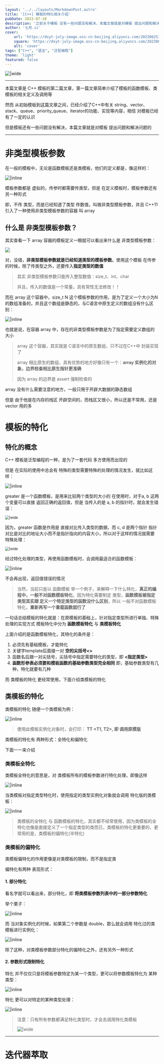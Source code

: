 ```yaml
---
layout: '../../layouts/MarkdownPost.astro'
title: '[C++] 模板的特化相关介绍'
pubDate: 2022-07-18
description: '之前关于模板 还有一些问题没有解决，本篇文章就是对模板 提出问题和解决问题的'
author: '七月.cc'
cover:
    url: 'https://dxyt-july-image.oss-cn-beijing.aliyuncs.com/202306251810793.png'
    square: 'https://dxyt-july-image.oss-cn-beijing.aliyuncs.com/202306251810793.png'
    alt: 'cover'
tags: ["C++", "语法", "泛型编程"]
theme: 'light'
featured: false
---
```


![|wide](https://dxyt-july-image.oss-cn-beijing.aliyuncs.com/202307061532890.png)

---

本篇文章是 C++ 模板的第二篇文章，第一篇文章简单介绍了模板的函数模板、类模板的相关定义及调用等

然而 从初始模板到这篇文章之间，已经介绍了C++中有关 string、vector、stack、queue、priority_queue、iterator的功能、实现等内容，相信 对模板已经有了一定的认识

但是模板还有一些问题没有解决，本篇文章就是对模板 提出问题和解决问题的

---

# 非类型模板参数

在一般的模板中，无论是函数模板还是类模板，他们的定义都是，像这样的：

![|inline](https://dxyt-july-image.oss-cn-beijing.aliyuncs.com/CSDN/image-20220716232837542.png)

模板参数都是 虚拟的，传参时都需要传类型，但是 在定义模板时，模板参数还有另一种形式

即，不传 类型，而是已经知道了类型 传数值，叫做非类型模板参数，并且 C++11 引入了一种使用非类型模板参数的容器 叫 array

## 什么是 非类型模板参数？

其实查看一下 array 容器的模板定义一眼就可以看出来什么是 非类型模板参数：

![ ](https://dxyt-july-image.oss-cn-beijing.aliyuncs.com/CSDN/image-20220716233342736.png)

对，没错，**非类型模板参数就是已经知道类型的模板参数**。使用这个模板 在传参的时候，除了传类型之外，还要传入**指定类型的数值**

> 其实 非类型模板参数只能传入整型数值：size_t、int、char
>
> 并且，传入的数值是一个常量，具有常性无法修改！！

而在 array 这个容器中，size_t N 这个模板参数的作用，是为了定义一个大小为N的数组准备的，并且这个数组是静态的，与C语言中原生定义的数组没有什么区别：

![|inline](https://dxyt-july-image.oss-cn-beijing.aliyuncs.com/CSDN/image-20220716234201918.png)

也就是说，在容器 array 中，存在的非类型模板参数是为了指定需要定义数组的大小

> array 这个容器，其实就是 C语言中的原生数组，只不过在C++中 封装实现了
>
> array 相比原生的数组，具有优势的地方好像只有一个：**array 实例化的对象，边界检查相比原生指针更准确**
>
> 因为 array 的边界是 assert 强制检查的

array 没有什么需要注意的地方，一般只用于开辟大数据的静态数组

但是 由于他是在内存的栈区 开辟空间的，而栈区又很小，所以还是不常用，还是 vector 用的多

# 模板的特化

## 特化的概念

C++ 模板是泛型编程的一种，是为了一套代码 多方使用而出现的

但是 在实际的使用中总会有 特殊的类型需要特殊的处理的情况发生，就比如这样：

![|inline](https://dxyt-july-image.oss-cn-beijing.aliyuncs.com/CSDN/image-20220718151812209.png)

greater 是一个函数模板，是用来比较两个类型的大小的
在使用时，对于a, b 这两个变量可以直接 返回正确的返回值，但是 当传入的是 a, b 的指针时，就会发生错误：

<img src="https://dxyt-july-image.oss-cn-beijing.aliyuncs.com/CSDN/image-20220718153756173.png" alt="|wide" style="zoom:80%; display: block; margin: 0 auto;" />

因为，greater 函数是作用是 直接对比传入类型的数据，而 c, d 是两个指针 指针对比是对比的地址大小而不是指针指向的内容大小，所以对于这样的情况就需要 特殊处理：

<img src="https://dxyt-july-image.oss-cn-beijing.aliyuncs.com/CSDN/image-20220718161107898.png" alt="|wide" style="zoom:80%; display: block; margin: 0 auto;" />

经过特化处理的类型，再使用函数模板时，会调用最适合的函数模板：

![|inline](https://dxyt-july-image.oss-cn-beijing.aliyuncs.com/CSDN/image-20220718161234325.png)

不会再出现，返回值错误的情况

> 当然，当前只是以 函数模板 举一个例子，来解释一下什么特化，**真正的编程中，一般不对函数模板特化**，因为特化需要制定 类型，**函数模板被指定类型其实跟 定义一个特定类型的函数没什么区别**，所以 一般不对函数模板特化，**重新再写一个重载函数就行了**

一句话总结模板的特化就是：在原模板的基础上，针对指定类型所进行单独、特殊处理的实现方式
模板特化中分为 **函数模板特化** 与 **类模板特化**  

上面介绍的是函数模板特化，其特化的条件是：

1. 必须先有基础模板，才能特化
2. 关键字template后面接一对 **空的尖括号<>**
3. 函数名后跟一对尖括号，尖括号中指定需要特化的类型，即 **<指定类型>**
4. **函数形参表必须要和模板函数的基础参数类型完全相同**
    即，基础参数类型有几种，特化就要有几种

而 类模板的特化 更经常使用，下面介绍类模板的特化

## 类模板的特化

类模板的特化 随便一个类模板为例：

![|inline](https://dxyt-july-image.oss-cn-beijing.aliyuncs.com/CSDN/image-20220718164040693.png)

> 使用此模板实例化对象时，会打印： **TT <T1, T2>,  即 调用原模版**

类模板的特化有 两种形式：全特化和偏特化

下面一一来介绍

### 类模板全特化

类模板全特化的意思是，对 类模板所有的模板参数进行特化处理，即像这样

![|inline](https://dxyt-july-image.oss-cn-beijing.aliyuncs.com/CSDN/image-20220718165353335.png)

当类模板对指定类型特化时，使用指定的类型实例化对象就会调用 特化版的类模板：

![|inline](https://dxyt-july-image.oss-cn-beijing.aliyuncs.com/CSDN/image-20220718164552275.png)

> 类模板的全特化 与 函数模板的特化，其实都不经常使用，因为类模板的全特化也像是直接定义了一个指定类型的类而已，类模板的特化更重要的、更常用的是，类模板的偏特化(半特化)

### 类模板的偏特化

类模板偏特化的作用更像是对类模板的限制，而不是指定类

偏特化有两种 表现形式：

#### 1. 部分特化

看名字就可以看出来，部分特化，即 **将类模板参数列表中的一部分参数特化**

举个栗子：

![|inline](https://dxyt-july-image.oss-cn-beijing.aliyuncs.com/CSDN/image-20220718165544695.png)

而 当对象实例化的时候，如果第二个参数是 double，那么就会调用 特化过的类模板进行实例化：

![|inline](https://dxyt-july-image.oss-cn-beijing.aliyuncs.com/CSDN/image-20220718165859957.png)

除了这种，对类模板参数部分特化的偏特化之外，还有另外一种形式

#### 2. 参数形式限制特化

特化 并不仅仅只是将模板参数特定为某一个类型，更可以将参数模板特化为 某种类型：

![|inline](https://dxyt-july-image.oss-cn-beijing.aliyuncs.com/CSDN/image-20220718171040641.png)

特化 更可以对特定的某种类型处理：

![|inline](https://dxyt-july-image.oss-cn-beijing.aliyuncs.com/CSDN/image-20220718171215138.png)

> 注意：只有所有参数都满足特化类型时，才会去调用特化类模板
>
> ![|wide](https://dxyt-july-image.oss-cn-beijing.aliyuncs.com/CSDN/image-20220718171802484.png)



---

# 迭代器萃取

